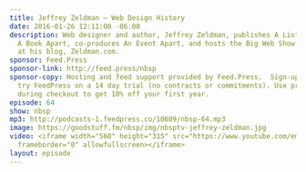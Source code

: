 ```yaml
---
title: Jeffrey Zeldman — Web Design History
date: 2016-01-26 12:11:00 -06:00
description: Web designer and author, Jeffrey Zeldman, publishes A List Apart Magazine,
  A Book Apart, co-produces An Event Apart, and hosts the Big Web Show. He writes
  at his blog, Zeldman.com.
sponsor: Feed.Press
sponsor-link: http://feed.press/nbsp
sponsor-copy: Hosting and feed support provided by Feed.Press.  Sign-up today and
  try FeedPress on a 14 day trial (no contracts or commitments). Use promo code *nbsp*
  during checkout to get 10% off your first year.
episode: 64
show: nbsp
mp3: http://podcasts-1.feedpress.co/10609/nbsp-64.mp3
image: https://goodstuff.fm/nbsp/img/nbsptv-jeffrey-zeldman.jpg
video: <iframe width="560" height="315" src="https://www.youtube.com/embed/rvSaOZusk10"
  frameborder="0" allowfullscreen></iframe>
layout: episode
---
```


